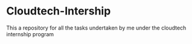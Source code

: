 # Cloudtech-Intership
This a repository for all the tasks undertaken by me under the cloudtech internship program
